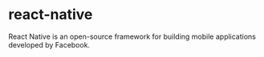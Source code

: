 # react-native
 React Native is an open-source framework for building mobile applications developed by Facebook.
